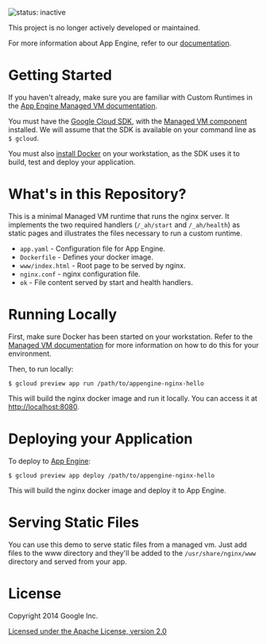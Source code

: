 ![status: inactive](https://img.shields.io/badge/status-inactive-red.svg)

This project is no longer actively developed or maintained.  

For more information about App Engine, refer to our [documentation](https://cloud.google.com/appengine).

Getting Started
===============

If you haven't already, make sure you are familiar with Custom Runtimes in the
[App Engine Managed VM documentation](https://cloud.google.com/appengine/docs/managed-vms/custom-runtimes).

You must have the [Google Cloud SDK](https://cloud.google.com/sdk/), with the [Managed VM component](https://cloud.google.com/appengine/docs/managed-vms/) installed.
We will assume that the SDK is available on your command line as `$ gcloud`.

You must also [install
Docker](https://docs.docker.com/installation/#installation) on your
workstation, as the SDK uses it to build, test and deploy your application.

What's in this Repository?
==========================

This is a minimal Managed VM runtime that runs the nginx server.  It
implements the two required handlers (`/_ah/start` and `/_ah/health`) as
static pages and illustrates the files necessary to run a custom runtime.

+ `app.yaml` - Configuration file for App Engine.
+ `Dockerfile` - Defines your docker image.
+ `www/index.html` - Root page to be served by nginx.
+ `nginx.conf` - nginx configuration file.
+ `ok` - File content served by start and health handlers.

Running Locally
===============

First, make sure Docker has been started on your workstation. Refer to the
[Managed VM documentation](https://cloud.google.com/appengine/docs/java/managed-vms/)
for more information on how to do this for your environment.

Then, to run locally:

  `$ gcloud preview app run /path/to/appengine-nginx-hello`

This will build the nginx docker image and run it locally. You can access it
at [http://localhost:8080](http://localhost:8080).

Deploying your Application
==========================

To deploy to [App Engine](https://cloud.google.com/appengine/):

  `$ gcloud preview app deploy /path/to/appengine-nginx-hello`

This will build the nginx docker image and deploy it to App Engine.

Serving Static Files
====================

You can use this demo to serve static files from a managed vm. Just add files
to the www directory and they'll be added to the `/usr/share/nginx/www`
directory and served from your app.

License
=========

Copyright 2014 Google Inc.

[Licensed under the Apache License, version 2.0](LICENSE)
